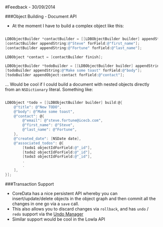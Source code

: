 #Feedback - 30/09/2014

###Object Building - Document API
 
- At the moment I have to build a complex object like this:
	
``` Objective-C

LDBObjectBuilder *contactBuilder = [[LDBObjectBuilder builder] appendString:@"steve.fortune@icecb.com" forField:@"email"];
[contactBuilder appendString:@"Steve" forField:@"first_name"];
[contactBuilder appendString:@"Fortune" forField:@"last_name"];
    
LDBObject *contact = [contactBuilder finish];
    
LDBObjectBuilder *todoBuilder = [[LDBObjectBuilder builder] appendString:@"New TODO" forField:@"title"];
[todoBuilder appendString:@"Make some toast" forField:@"body"];
[todoBuilder appendObject:contact forField:@"contact"];

```

… Would be cool if I could build a document with nested objects directly from an `NSDictionary` literal. Something like:


``` Objective-C

LDBObject *todo = [[LDBObjectBuilder builder] build:@{
	@"title": @"New TODO",
	@"body": @"Make some toast",
	@"contact": @{
		@"email": @"steve.fortune@icecb.com",
		@"first_name": @"Steve",
		@"last_name": @"Fortune",
	},
	@"created_date": [NSDate date],
	@"associated_todos": @[
		[todo1 objectIdForField:@"_id"],
		[todo2 objectIdForField:@"_id"],
		[todo3 objectIdForField:@"_id"],
		.
		.
	],
}];

```


###Transaction Support

- CoreData has a nice persistent API whereby you can insert/update/delete objects in the object graph and then commit all the changes in one go via a `save` call.
- This also allows you to discard changes via `rollback`, and has `undo` / `redo` support via the [Undo Manager](https://developer.apple.com/library/mac/documentation/Cocoa/Reference/Foundation/Classes/NSUndoManager_Class/Reference/Reference.html)
- Similar support would be cool in the Lowla API